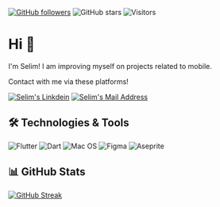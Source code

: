 <!-- <img src="https://github.com/gulceselim/gulceselim/blob/main/banner.png"></img> -->

[![GitHub followers](https://img.shields.io/github/followers/gulceselim?style=social)](https://github.com/gulceselim?tab=followers)
![GitHub stars](https://img.shields.io/github/stars/gulceselim?style=social)
![Visitors](https://api.visitorbadge.io/api/visitors?path=https%3A%2F%2Fgithub.com%2Fgulceselim&label=Visitors&labelColor=%23d9e3f0&countColor=%23697689&style=flat&labelStyle=lower)


# Hi 👋
I'm Selim! I am improving myself on projects related to mobile.

Contact with me via these platforms! 

  <a href="https://www.linkedin.com/in/gulceselim/" target="_blank" rel="nofollow"><img alt="Selim's Linkdein" src="https://img.shields.io/badge/LinkedIn-0077B5?style=for-the-badge&logo=linkedin&logoColor=white" /></a>
  <a href="mailto:gulceselim6@gmail.com" target="_blank" rel="nofollow"><img alt="Selim's Mail Address" src="https://img.shields.io/badge/Gmail-D14836?style=for-the-badge&logo=gmail&logoColor=white" /></a>

  
## 🛠 Technologies & Tools 
<img alt="Flutter" src="https://img.shields.io/badge/Flutter-%2302569B.svg?style=for-the-badge&logo=Flutter&logoColor=white" /></img>
<img alt="Dart" src="https://img.shields.io/badge/dart-%230175C2.svg?style=for-the-badge&logo=dart&logoColor=white"/>
![Mac OS](https://img.shields.io/badge/mac%20os-000000?style=for-the-badge&logo=macos&logoColor=F0F0F0)
![Figma](https://img.shields.io/badge/figma-%23F24E1E.svg?style=for-the-badge&logo=figma&logoColor=white)
![Aseprite](https://img.shields.io/badge/Aseprite-FFFFFF?style=for-the-badge&logo=Aseprite&logoColor=#7D929E)

<!--<img alt="Angular" src="https://img.shields.io/badge/angular%20-%23DD0031.svg?&style=for-the-badge&logo=angular&logoColor=white"/></img>
<img src="https://img.shields.io/badge/.NET-5C2D91?style=for-the-badge&logo=.net&logoColor=white"></img>
<img src="https://img.shields.io/badge/C%23-239120?style=for-the-badge&logo=c-sharp&logoColor=white"></img>
<img alt="JavaScript" src="https://img.shields.io/badge/javascript%20-%23323330.svg?&style=for-the-badge&logo=javascript&logoColor=%23F7DF1E"/>
<img alt="TypeScript" src="https://img.shields.io/badge/typescript%20-%23007ACC.svg?&style=for-the-badge&logo=typescript&logoColor=white"/>
<img alt="Bootstrap" src="https://img.shields.io/badge/bootstrap%20-%23563D7C.svg?&style=for-the-badge&logo=bootstrap&logoColor=white"/>
<img src="https://img.shields.io/badge/Microsoft_SQL_Server-CC2927?style=for-the-badge&logo=microsoft-sql-server&logoColor=white"></img>
![Postgres](https://img.shields.io/badge/postgres-%23316192.svg?style=for-the-badge&logo=postgresql&logoColor=white)
![SQLite](https://img.shields.io/badge/sqlite-%2307405e.svg?style=for-the-badge&logo=sqlite&logoColor=white)
-->


## 📊 GitHub Stats

[![GitHub Streak](https://streak-stats.demolab.com?user=gulceselim&theme=dark)](https://git.io/streak-stats)
<!--<img src="https://github-readme-stats.vercel.app/api?username=gulceselim&count_private=true&show_icons=true&theme=tokyonight">-->




<!--

**gulceselim/gulceselim** is a ✨ _special_ ✨ repository because its `README.md` (this file) appears on your GitHub profile.

Here are some ideas to get you started:

- 🔭 I’m currently working on ...
- 🌱 I’m currently learning ...
- 👯 I’m looking to collaborate on ...
- 🤔 I’m looking for help with ...
- 💬 Ask me about ...
- 📫 How to reach me: ...
- 😄 Pronouns: ...
- ⚡ Fun fact: ...
-->

